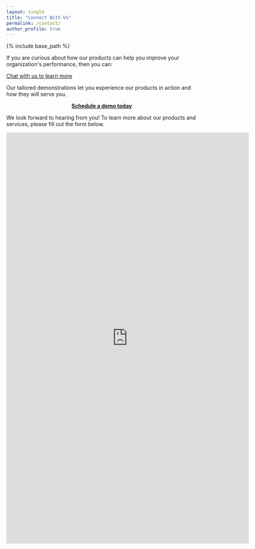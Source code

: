 ```yaml
---
layout: single
title: "Connect With Us"
permalink: /contact/
author_profile: true
---
```


{% include base_path %}

<!-- I added `style="font-weight:bold; text-align:center; display:block" ` after a and before href to
* make the hyperlinks bold
* center the text
-->
If you are curious about how our products can help you improve your organization's performance, then you can:

<!-- Calendly link widget begin -->
<link href="https://assets.calendly.com/assets/external/widget.css" rel="stylesheet">
<script src="https://assets.calendly.com/assets/external/widget.js" type="text/javascript" async></script>
<a class="btn btn--inluminare" href="" onclick="Calendly.initPopupWidget({url: 'https://calendly.com/fjsantam/30min?hide_gdpr_banner=1&primary_color=f49040'});return false;">Chat with us to learn more</a>
<!-- Calendly link widget end -->

Our tailored demonstrations let you experience our products in action and how they will serve you. 

<!-- Calendly link widget begin -->
<link href="https://assets.calendly.com/assets/external/widget.css" rel="stylesheet">
<script src="https://assets.calendly.com/assets/external/widget.js" type="text/javascript" async></script>
<a style="font-weight:bold; text-align:center; display:block" href="" onclick="Calendly.initPopupWidget({url: 'https://calendly.com/fjsantam/product-demo?hide_event_type_details=1&hide_gdpr_banner=1&primary_color=515aa8'});return false;">Schedule a demo today</a>
<!-- Calendly link widget end -->


We look forward to hearing from you! To learn more about our products and services, please fill out the form below.

<iframe src="https://docs.google.com/forms/d/e/1FAIpQLScXOG-MSCmcCZH6FjbAX04635WesXKle-5qLvSPYW298nD6Og/viewform?embedded=true" width="640" height="1084" frameborder="0" marginheight="0" marginwidth="0">Loading…</iframe>

<!-- Calendly inline widget begin -->
<!-- 
<div class="calendly-inline-widget" data-url="https://calendly.com/fjsantam?hide_landing_page_details=1&hide_gdpr_banner=1&primary_color=515aa8" style="min-width:320px;height:700px;"></div>
<script type="text/javascript" src="https://assets.calendly.com/assets/external/widget.js" async></script>
 -->
<!-- Calendly inline widget end -->
